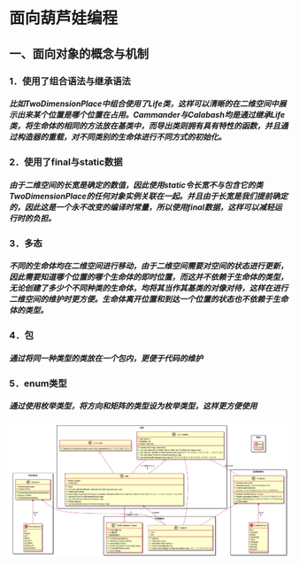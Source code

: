 # **面向葫芦娃编程**</br>
## **一、面向对象的概念与机制**</br>
### **1．使用了组合语法与继承语法**</br>
#### *比如TwoDimensionPlace中组合使用了Life类，这样可以清晰的在二维空间中展示出来某个位置是哪个位置在占用。Cammander与Calabash均是通过继承Life类，将生命体的相同的方法放在基类中，而导出类则拥有具有特性的函数，并且通过构造器的重载，对不同类别的生命体进行不同方式的初始化。*</br>
### **2．使用了final与static数据**</br>
#### *由于二维空间的长宽是确定的数值，因此使用static令长宽不与包含它的类TwoDimensionPlace的任何对象实例关联在一起。并且由于长宽是我们提前确定的，因此这是一个永不改变的编译时常量，所以使用final数据，这样可以减轻运行时的负担。*</br>
### **3．多态**</br>
#### *不同的生命体均在二维空间进行移动，由于二维空间需要对空间的状态进行更新，因此需要知道哪个位置的哪个生命体的即时位置，而这并不依赖于生命体的类型，无论创建了多少个不同种类的生命体，均将其当作其基类的对像对待，这样在进行二维空间的维护时更方便。生命体离开位置和到达一个位置的状态也不依赖于生命体的类型。*</br>
### **4．包**</br>
#### *通过将同一种类型的类放在一个包内，更便于代码的维护*</br>
### **5．enum类型**</br>
#### *通过使用枚举类型，将方向和矩阵的类型设为枚举类型，这样更方便使用*</br>
![类图](calabash.png)